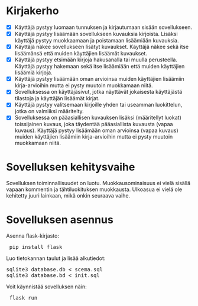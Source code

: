 # Kirjakerho

* [x] Käyttäjä pystyy luomaan tunnuksen ja kirjautumaan sisään sovellukseen.
* [x] Käyttäjä pystyy lisäämään sovellukseen kuvauksia kirjoista. Lisäksi käyttäjä pystyy muokkaamaan ja poistamaan lisäämiään kuvauksia.
* [x] Käyttäjä näkee sovellukseen lisätyt kuvaukset. Käyttäjä näkee sekä itse lisäämänsä että muiden käyttäjien lisäämät kuvaukset.
* [x] Käyttäjä pystyy etsimään kirjoja hakusanalla tai muulla perusteella. Käyttäjä pystyy hakemaan sekä itse lisäämiään että muiden käyttäjien lisäämiä kirjoja.
* [x] Käyttäjä pystyy lisäämään oman arvioinsa muiden käyttäjien lisäämiin kirja-arvioihin mutta ei pysty muutoin muokkamaan niitä.
* [x] Sovelluksessa on käyttäjäsivut, jotka näyttävät jokaisesta käyttäjästä tilastoja ja käyttäjän lisäämät kirjat.
* [x] Käyttäjä pystyy valitsemaan kirjoille yhden tai useamman luokittelun, jotka on valmiiksi määritelty.
* [x] Sovelluksessa on pääasiallisen kuvauksen lisäksi (määritellyt luokat) toissijainen kuvaus, joka täydentää pääasiallista kuvausta (vapaa kuvaus). Käyttäjä pystyy lisäämään oman arvioinsa (vapaa kuvaus) muiden käyttäjien lisäämiin kirja-arvioihin mutta ei pysty muutoin muokkamaan niitä.

# Sovelluksen kehitysvaihe

Sovelluksen toiminnallisuudet on luotu. Muokkausominaisuus ei vielä sisällä vapaan kommentin ja tähtiluokituksen muokkausta. Ulkoasua ei vielä ole kehitetty juuri lainkaan, mikä onkin seuraava vaihe.

# Sovelluksen asennus

Asenna flask-kirjasto:

<pre> pip install flask </pre>

Luo tietokannan taulut ja lisää alkutiedot:

<pre>sqlite3 database.db < scema.sql
sqlite3 database.bd < init.sql </pre>

Voit käynnistää sovelluksen näin:

<pre> flask run </pre>
